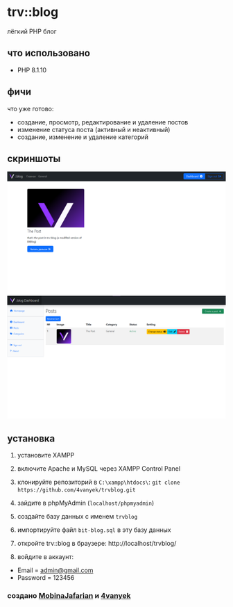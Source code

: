 # trv::blog
лёгкий PHP блог

## что использовано
- PHP 8.1.10



## фичи
что уже готово:
- создание, просмотр, редактирование и удаление постов
- изменение статуса поста (активный и неактивный)
- создание, изменение и удаление категорий

## скриншоты
![homepage](./assets/images/screenshots/Screenshot_17.png)
![dashboard](./assets/images/screenshots/image.png)

## установка
1. установите XAMPP

2. включите Apache и MySQL через XAMPP Control Panel

3. клонируйте репозиторий в `C:\xampp\htdocs\`: `git clone https://github.com/4vanyek/trvblog.git`
4. зайдите в phpMyAdmin (`localhost/phpmyadmin`)
5. создайте базу данных с именем `trvblog`
6. импортируйте файл `bit-blog.sql` в эту базу данных
7. откройте trv::blog в браузере: http://localhost/trvblog/
8. войдите в аккаунт:
- Email = admin@gmail.com 
- Password = 123456


### создано [MobinaJafarian](https://github.com/MobinaJafarian) и [4vanyek](https://github.com/4vanyek)


